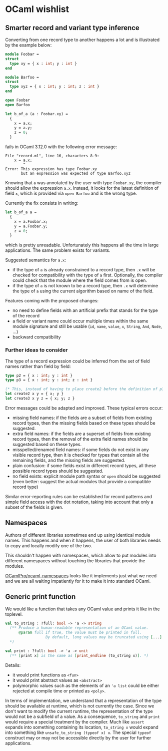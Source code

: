 OCaml wishlist
==============

Smarter record and variant type inference
-----------------------------------------

Converting from one record type to another happens a lot
and is illustrated by the example below:

```ocaml
module Foobar =
struct
  type xy = { x : int; y : int }
end

module Barfoo =
struct
  type xyz = { x : int; y : int; z : int }
end

open Foobar
open Barfoo

let b_of_a (a : Foobar.xy) =
  {
    x = a.x;
    y = a.y;
    z = 0;
  }
```

fails in OCaml 3.12.0 with the following error message:

```
File "record.ml", line 16, characters 8-9:
    x = a.x;
        ^
Error: This expression has type Foobar.xy
       but an expression was expected of type Barfoo.xyz
```

Knowing that `a` was annotated by the user with type `Foobar.xy`,
the compiler should allow the expression `a.x`. Instead,
it looks for the latest definition of field `x`, which is provided
via `open Barfoo` and is the wrong type.

Currently the fix consists in writing:

```ocaml
let b_of_a a =
  {
    x = a.Foobar.x;
    y = a.Foobar.y;
    z = 0;
  }
```

which is pretty unreadable. Unfortunately this happens all the time in large 
applications. The same problem exists for variants.

Suggested semantics for `a.x`:

* if the type of `a` is already constrained to a record type, then 
  `.x` will be checked for compatibility with the type of `a` first.
  Optionally, the compiler could check that the module where the field comes
  from is open.
* if the type of `a` is not known to be a record type, then
  `.x` will determine the type of `a` using the current algorithm
  based on name of the field.


Features coming with the proposed changes:

* no need to define fields with an artificial prefix that stands for the type
  of the record
* a field or variant name could occur multiple times within the same module
  signature and still be usable (`id`, `name`, `value`, `x`, `String`,
  `And`, `Node`, ...)
* backward compatibility


### Further ideas to consider

The type of a record expression could be inferred from the set of 
  field names rather than field by field:

```ocaml
type p2 = { x : int; y : int }
type p3 = { x : int; y : int; z : int }

(* This, instead of having to place create2 before the definition of p3 *)
let create2 x y = { x; y }
let create3 x y z = { x; y; z }
```

Error messages could be adapted and improved. These typical errors occur:

* missing field names: if the fields are a subset of fields from 
  existing record types,
  then the missing fields based on these types should be suggested.
* extra field names: if the fields are a superset of fields from
  existing record types,
  then the removal of the extra field names should be suggested
  based on these types.
* misspelled/renamed field names: if some fields do not exist in any visible
  record type, then it is checked for types that contain all the remaining
  fields, and the missing fields are suggested.
* plain confusion: if some fields exist in different record types,
  all these possible record types should be suggested.
* no field exists: explicit module path syntax or `open` should be suggested
  (even better: suggest the actual modules that provide a compatible
  record type)

Similar error-reporting rules can be established for record patterns
and simple field access with the dot notation, taking into account that
only a subset of the fields is given.


Namespaces
----------

Authors of different libraries sometimes end up using identical module
names. This happens and when it happens, the user of both libraries
needs to copy and locally modify one of the two.

This shouldn't happen with namespaces, which allow to put modules into
different namespaces without touching the libraries
that provide the modules.

[OCamlPro/ocaml-namespaces](https://github.com/OCamlPro/ocaml-namespaces)
looks like it implements just what we need and we are all waiting impatiently
for it to make it into standard OCaml.


Generic print function
----------------------

We would like a function that takes any OCaml value and prints it like in the
toplevel.

```ocaml
val to_string : ?full: bool -> 'a -> string
  (** Produce a human-readable representation of an OCaml value.
      @param full if true, the value must be printed in full.
                  By default, long values may be truncated using [...]
  *)

val print : ?full: bool -> 'a -> unit
  (** [print x] is the same as [print_endline (to_string x)]. *)
```

Details:

* it would print functions as `<fun>`
* it would print abstract values as `<abstract>`
* polymorphic values such as the elements of an `'a list`
  could be either rejected at compile time or printed as `<poly>`.

In terms of implementation, we understand that a
representation of the type should be available at runtime, which
is not currently the case. Since we don't want to modify the current runtime,
the representation of the type would not be a subfield of a value.
As a consequence, `to_string` and `print` would require a special treatment
by the compiler. Much like `assert` expands into something containing
its location, `to_string x` would expand into something like
`unsafe_to_string (typeof x) x`. The special `typeof` construct 
may or may not be accessible directly by the user for further applications.
